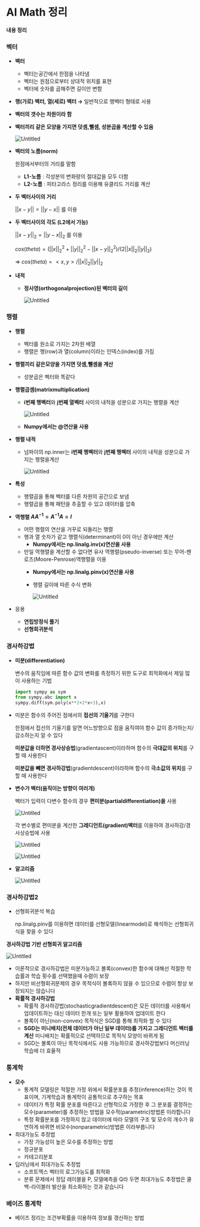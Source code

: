 # AI Math 정리

**내용 정리**

### **벡터**

- **벡터**
    - 벡터는공간에서 한점을 나타냄
    - 벡터는 원점으로부터 상대적 위치를 표현
    - 벡터에 숫자를 곱해주면 길이만 변함
- **행(가로) 벡터, 열(세로) 벡터 →** 일반적으로 행벡터 형태로 사용
- **벡터의 갯수는 차원이라 함**
- **벡터끼리 같은 모양을 가지면 덧셈,뺄셈, 성분곱을 계산할 수 있음**
    
    ![Untitled](./Img/fig1.png)
    
- **벡터의 노름(norm)**
    
    원점에서부터의 거리를 말함
    
    - **L1-노름** : 각성분의 변화량의 절대값을 모두 더함
    - **L2-노름** : 피타고라스 정리를 이용해 유클리드 거리를 계산
- **두 벡터사이의 거리**
    
    $||x-y|| = ||y-x||$ 를 이용
    
- **두 벡터사이의 각도 (L2에서 가능)**
    
    $||x-y||_2 = ||y-x||_2$ 를 이용
    
    $cos(theta) = (||x||_2^2 + ||y||_2^2 - ||x-y||_2^2) / (2||x||_2||y||_2)$ 
    
    ⇒ $cos(theta)=<x,y> / ||x||_2||y||_2$
    
- **내적**
    - **정사영(orthogonalprojection)된 벡터의 길이**
        
        ![Untitled](./Img/fig2.png)
        

### 행렬

- **행렬**
    - 벡터를 원소로 가지는 2차원 배열
    - 행렬은 행(row)과 열(column)이라는 인덱스(index)를 가짐
- **행렬끼리 같은모양을 가지면 덧셈,뺄셈을 계산**
    - 성분곱은 벡터와 똑같다
- **행렬곱셈(matrixmultiplication)**
    - **i번째 행벡터**와 **j번째 열벡터** 사이의 내적을 성분으로 가지는 행렬을 계산
        
        ![Untitled](./Img/fig3.png)
        
    - **Numpy에서는 @연산을 사용**
- **행렬 내적**
    - 넘파이의 np.inner는 **i번째 행벡터**와 **j번째 행벡터** 사이의 내적을 성분으로 가지는 행렬을계산
        
        ![Untitled](./Img/fig4.png)
        
- **특성**
    - 행렬곱을 통해 벡터를 다른 차원의 공간으로 보냄
    - 행렬곱을 통해 패턴을 추출할 수 있고 데이터를 압축
- **역행렬 $AA^{-1}=A^{-1}A=I$**
    - 어떤 행렬의 연산을 거꾸로 되돌리는 행렬
    - 행과 열 숫자가 같고 행렬식(determinant)이 0이 아닌 경우에만 계산
        - **Numpy에서는 np.linalg.inv(x)연산을 사용**
    - 만일 역행렬을 계산할 수 없다면 유사 역행렬(pseudo-inverse) 또는 무어-펜로즈(Moore-Penrose)역행렬을 이용
        - **Numpy에서는 np.linalg.pinv(x)연산을 사용**
        - 행렬 길이에 따른 수식 변화
            
            ![Untitled](./Img/fig5.png)
            
- 응용
    - **연립방정식 풀기**
    - **선형회귀분석**

### **경사하강법**

- **미분(differentiation)**
    
    변수의 움직임에 따른 함수 값의 변화를 측정하기 위한 도구로 최적화에서 제일 많이 사용하는 기법
    
    ```python
    import sympy as sym
    from sympy.abc import x
    sympy.diff(sym.poly(x**2+2*x+3),x)
    ```
    
- 미분은 함수의 주어진 점에서의 **접선의 기울기**를 구한다
    
    한점에서 접선의 기울기를 알면 어느방향으로 점을 움직여야 함수 값이 증가하는지/감소하는지 알 수 있다
    
    **미분값을 더하면 경사상승법**(gradientascent)이라하며 함수의 **극대값의 위치**를 구할 때 사용한다
    
    **미분값을 빼면 경사하강법**(gradientdescent)이라하며 함수의 **극소값의 위치**를 구할 때 사용한다
    
- **변수가 벡터(움직이는 방향이 여러개)**
    
    벡터가 입력이 다변수 함수의 경우 **편미분(partialdifferentiation)을** 사용
    
    ![Untitled](./Img/fig6.png)
    
    각 변수별로 편미분을 계산한 **그레디언트(gradient)벡터**를 이용하여 경사하강/경사상승법에 사용
    
    ![Untitled](./Img/fig7.png)
    
    ![Untitled](./Img/fig8.png)
    
- **알고리즘**
    
    ![Untitled](./Img/fig9.png)
    

### **경사하강법2**

- 선형회귀분석 복습
    
    np.linalg.pinv를 이용하면 데이터를 선형모델(linearmodel)로 해석하는 선형회귀식을 찾을 수 있다  
    

**경사하강법 기반 선형회귀 알고리즘**

![Untitled](./Img/fig10.png)

- 이론적으로 경사하강법은 미분가능하고 볼록(convex)한 함수에 대해선 적절한 학습률과 학습 횟수를 선택했을때 수렴이 보장
- 하지만 비선형회귀문제의 경우 목적식이 볼록하지 않을 수 있으므로 수렴이 항상 보장되지는 않습니다
- **확률적 경사하강법**
    - 확률적 경사하강법(stochasticgradientdescent)은 모든 데이터를 사용해서 업데이트하는 대신 데이터 한개 또는 일부 활용하여 업데이트 한다
    - 볼록이 아닌(non-convex) 목적식은 SGD를 통해 최적화 할 수 있다
    - **SGD는 미니배치(전체 데이터가 아닌 일부 데이터)를 가지고 그레디언트 벡터를 계산** 미니배치는 확률적으로 선택하므로 목적식 모양이 바뀌게 됨
    - SGD는 볼록이 아닌 목적식에서도 사용 가능하므로 경사하강법보다 머신러닝 학습에 더 효율적

### 통계학

- **모수**
    - 통계적 모델링은 적절한 가정 위에서 확률분포를 추정(inference)하는 것이 목표이며, 기계학습과 통계학이 공통적으로 추구하는 목표
    - 데이터가 특정 확률 분포를 따른다고 선형적으로 가정한 후 그 분포를 결정하는 모수(parameter)를 추정하는 방법을 모수적(parametric)방법론 이라합니다
    - 특정 확률분포를 가정하지 않고 데이터에 따라 모델의 구조 및 모수의 개수가 유연하게 바뀌면 비모수(nonparametric)방법론 이라부릅니다
- 최대가능도 추정법
    - 가장 가능성이 높은 모수를 추정하는 방법
    - 정규분포
    - 카테고리분포
- 딥러닝에서 최대가능도 추정법
    - 소프트맥스 벡터의 로그가능도를 최적화
    - 분류 문제에서 정답 레이블을 P, 모델예측을 Q라 두면 최대가능도 추정법은 쿨백-라이블러 발산을 최소화하는 것과 같습니다

### **베이즈 통계학**

- 베이즈 정리는 조건부확률을 이용하여 정보를 갱신하는 방법